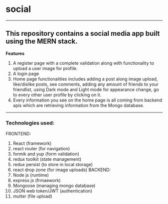 # social
---
This repository contains a social media app built using the MERN stack. 
---
**Features**

1.  A register page with a complete validation along with functionality to upload a user image for profile.
2.  A login page
3.  Home page functionalities includes adding a post along image upload, like/dislike posts, see comments, adding any amount of friends to your friendlist, using Dark mode and Light mode for appearance change, go to every other user profile by clicking on it.
4.  Every information you see on the home page is all coming from backend apis which are retrieving information from the Mongo database.
---
### Technologies used:
  FRONTEND: 
  1.  React (framework)
  2.  react router (for navigation)
  3.  formik and yup (form validation)
  4.  redux toolkit (state management)
  5.  redux persist (to store in local storage)
  6.  react drop zone (for image uploads)
  BACKEND:
  1.  Node js (runtime)
  2.  express js (frmaework)
  3.  Mongoose (managing mongo database)
  4.  JSON web token/JWT (authentication)
  5.  multer (file upload)

